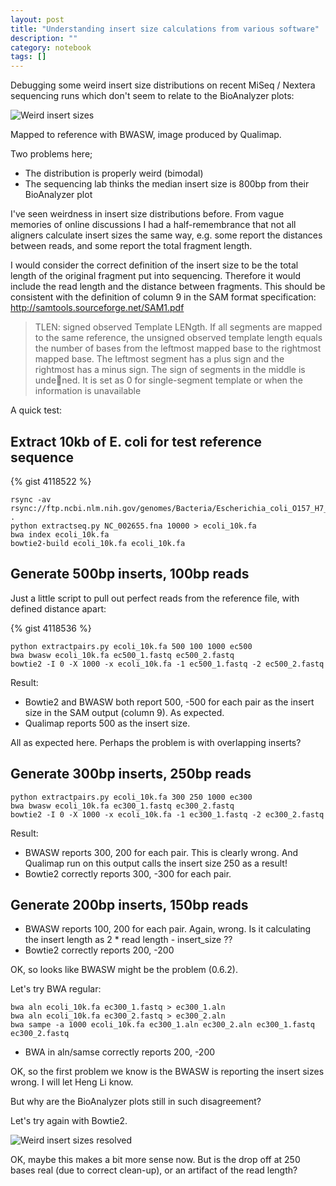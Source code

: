 ```yaml
---
layout: post
title: "Understanding insert size calculations from various software"
description: ""
category: notebook 
tags: []
---
```



Debugging some weird insert size distributions on recent MiSeq / Nextera sequencing runs which don't seem to relate to the BioAnalyzer plots:

![Weird insert sizes](/images/2012-11-20-weird_insert_sizes.png)

Mapped to reference with BWASW, image produced by Qualimap.

Two problems here;
*	The distribution is properly weird (bimodal)
*	The sequencing lab thinks the median insert size is 800bp from their BioAnalyzer plot

I've seen weirdness in insert size distributions before. From vague memories of online discussions I had a half-remembrance that not all aligners calculate insert sizes the same way, e.g. some report the distances between reads, and some report the total fragment length. 

I would consider the correct definition of the insert size to be the total length of the original fragment put into sequencing. Therefore it would include the read length and the distance between fragments. This should be consistent with the definition of column 9 in the SAM format specification: http://samtools.sourceforge.net/SAM1.pdf

> TLEN: signed observed Template LENgth. If all segments are mapped to the same reference, the unsigned observed template length equals the number of bases from the leftmost mapped base to the rightmost mapped base. The leftmost segment has a plus sign and the rightmost has a minus sign. The sign of segments in the middle is undened. It is set as 0 for single-segment template or when the information is unavailable

A quick test:

## Extract 10kb of E. coli for test reference sequence

{% gist 4118522 %}

	rsync -av rsync://ftp.ncbi.nlm.nih.gov/genomes/Bacteria/Escherichia_coli_O157_H7_EDL933_uid57831/NC_002655.fna .
	python extractseq.py NC_002655.fna 10000 > ecoli_10k.fa
	bwa index ecoli_10k.fa
	bowtie2-build ecoli_10k.fa ecoli_10k.fa

## Generate 500bp inserts, 100bp reads

Just a little script to pull out perfect reads from the reference file, with defined distance apart:

{% gist 4118536 %}

	python extractpairs.py ecoli_10k.fa 500 100 1000 ec500
	bwa bwasw ecoli_10k.fa ec500_1.fastq ec500_2.fastq
	bowtie2 -I 0 -X 1000 -x ecoli_10k.fa -1 ec500_1.fastq -2 ec500_2.fastq

Result:
*	Bowtie2 and BWASW both report 500, -500 for each pair as the insert size in the SAM output (column 9). As expected.
*	Qualimap reports 500 as the insert size.

All as expected here. Perhaps the problem is with overlapping inserts?

## Generate 300bp inserts, 250bp reads

	python extractpairs.py ecoli_10k.fa 300 250 1000 ec300
	bwa bwasw ecoli_10k.fa ec300_1.fastq ec300_2.fastq
	bowtie2 -I 0 -X 1000 -x ecoli_10k.fa -1 ec300_1.fastq -2 ec300_2.fastq

Result:
*	BWASW reports 300, 200 for each pair. This is clearly wrong. And Qualimap run on this output calls the insert size 250 as a result!
*	Bowtie2 correctly reports 300, -300 for each pair.

## Generate 200bp inserts, 150bp reads

*	BWASW reports 100, 200 for each pair. Again, wrong. Is it calculating the insert length as 2 * read length - insert_size ??
*	Bowtie2 correctly reports 200, -200

OK, so looks like BWASW might be the problem (0.6.2).

Let's try BWA regular:

	bwa aln ecoli_10k.fa ec300_1.fastq > ec300_1.aln
	bwa aln ecoli_10k.fa ec300_2.fastq > ec300_2.aln
	bwa sampe -a 1000 ecoli_10k.fa ec300_1.aln ec300_2.aln ec300_1.fastq ec300_2.fastq

*	BWA in aln/samse correctly reports 200, -200

OK, so the first problem we know is the BWASW is reporting the insert sizes wrong. I will let Heng Li know.

But why are the BioAnalyzer plots still in such disagreement?

Let's try again with Bowtie2.

![Weird insert sizes resolved](/images/2012-11-20-weird_insert_sizes_resolved.png)

OK, maybe this makes a bit more sense now. But is the drop off at 250 bases real (due to correct clean-up), or an artifact of the read length?

